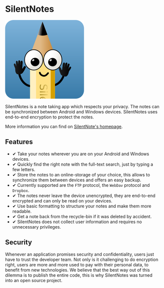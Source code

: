 # SilentNotes

![Icon](src/SilentNotes.Shared/Assets/Html/SilentNotes256.png)

SilentNotes is a note taking app which respects your privacy. The notes can be synchronized between Android and Windows devices. SilentNotes uses end-to-end encryption to protect the notes.

More information you can find on [SilentNote's homepage](https://www.martinstoeckli.ch/silentnotes).

## Features

* ✔ Take your notes wherever you are on your Android and Windows devices.
* ✔ Quickly find the right note with the full-text search, just by typing a few letters.
* ✔ Store the notes to an online-storage of your choice, this allows to synchronize them between devices and offers an easy backup.
* ✔ Currently supported are the `FTP` protocol, the `WebDav` protocol and `Dropbox`.
* ✔ The notes never leave the device unencrypted, they are end-to-end encrypted and can only be read on your devices.
* ✔ Use basic formatting to structure your notes and make them more readable.
* ✔ Get a note back from the recycle-bin if it was deleted by accident.
* ✔ SilentNotes does not collect user information and requires no unnecessary privileges.

## Security

Whenever an application promises security and confidentiality, users just have to trust the developer team. Not only is it challenging to do encryption right, users are more and more used to pay with their personal data, to benefit from new technologies. We believe that the best way out of this dilemma is to publish the entire code, this is why SilentNotes was turned into an open source project.
